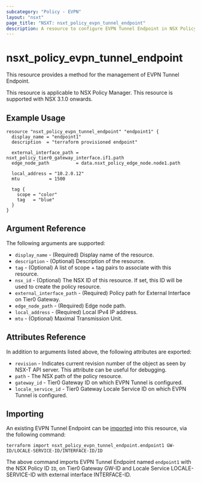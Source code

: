 ```yaml
---
subcategory: "Policy - EVPN"
layout: "nsxt"
page_title: "NSXT: nsxt_policy_evpn_tunnel_endpoint"
description: A resource to configure EVPN Tunnel Endpoint in NSX Policy manager.
---
```


# nsxt_policy_evpn_tunnel_endpoint

This resource provides a method for the management of EVPN Tunnel Endpoint.

This resource is applicable to NSX Policy Manager.
This resource is supported with NSX 3.1.0 onwards.

## Example Usage

```hcl
resource "nsxt_policy_evpn_tunnel_endpoint" "endpoint1" {
  display_name = "endpoint1"
  description  = "terraform provisioned endpoint"

  external_interface_path = nsxt_policy_tier0_gateway_interface.if1.path
  edge_node_path          = data.nsxt_policy_edge_node.node1.path

  local_address = "10.2.0.12"
  mtu           = 1500

  tag {
    scope = "color"
    tag   = "blue"
  }
}
```

## Argument Reference

The following arguments are supported:

* `display_name` - (Required) Display name of the resource.
* `description` - (Optional) Description of the resource.
* `tag` - (Optional) A list of scope + tag pairs to associate with this resource.
* `nsx_id` - (Optional) The NSX ID of this resource. If set, this ID will be used to create the policy resource.
* `external_interface_path` - (Required) Policy path for External Interface on Tier0 Gateway.
* `edge_node_path` - (Required) Edge node path.
* `local_address` - (Required) Local IPv4 IP address.
* `mtu` - (Optional) Maximal Transmission Unit.

## Attributes Reference

In addition to arguments listed above, the following attributes are exported:

* `revision` - Indicates current revision number of the object as seen by NSX-T API server. This attribute can be useful for debugging.
* `path` - The NSX path of the policy resource.
* `gateway_id` - Tier0 Gateway ID on which EVPN Tunnel is configured.
* `locale_service_id` - Tier0 Gateway Locale Service ID on which EVPN Tunnel is configured.

## Importing

An existing EVPN Tunnel Endpoint can be [imported][docs-import] into this resource, via the following command:

[docs-import]: /docs/import/index.html

```
terraform import nsxt_policy_evpn_tunnel_endpoint.endpoint1 GW-ID/LOCALE-SERVICE-ID/INTERFACE-ID/ID
```

The above command imports EVPN Tunnel Endpoint named `endpoint1` with the NSX Policy ID `ID`, on Tier0 Gateway GW-ID and Locale Service LOCALE-SERVICE-ID with external interface INTERFACE-ID.

